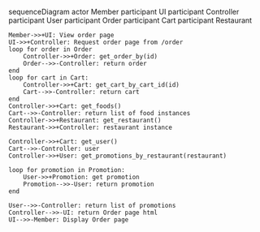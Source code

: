 
sequenceDiagram
    actor Member
    participant UI
    participant Controller
    participant User
    participant Order
    participant Cart
    participant Restaurant

    Member->>+UI: View order page
    UI->>+Controller: Request order page from /order
    loop for order in Order
        Controller->>+Order: get_order_by(id)
        Order-->>-Controller: return order
    end
    loop for cart in Cart:
        Controller->>+Cart: get_cart_by_cart_id(id)
        Cart-->>-Controller: return cart
    end
    Controller->>+Cart: get_foods()
    Cart-->>-Controller: return list of food instances
    Controller->>+Restaurant: get_restaurant()
    Restaurant->>+Controller: restaurant instance

    Controller->>+Cart: get_user()
    Cart-->>-Controller: user
    Controller->>+User: get_promotions_by_restaurant(restaurant)

    loop for promotion in Promotion:
        User->>+Promotion: get promotion
        Promotion-->>-User: return promotion
    end

    User-->>-Controller: return list of promotions
    Controller-->>-UI: return Order page html
    UI-->>-Member: Display Order page





    